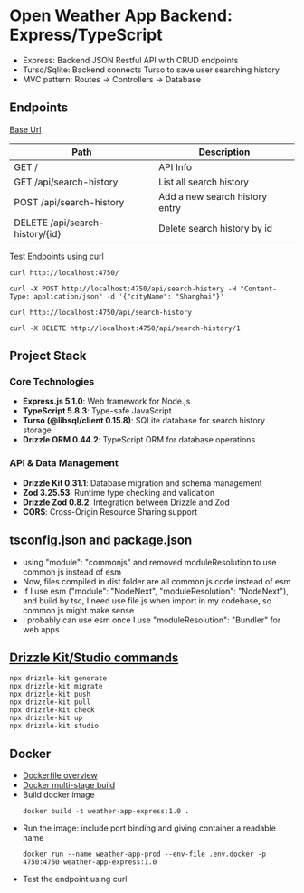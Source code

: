 # Open Weather App Backend: Express/TypeScript

- Express: Backend JSON Restful API with CRUD endpoints
- Turso/Sqlite: Backend connects Turso to save user searching history
- MVC pattern: Routes → Controllers → Database

## Endpoints

[Base Url]()

| Path                            | Description                    |
| ------------------------------- | ------------------------------ |
| GET /                           | API Info                       |
| GET /api/search-history         | List all search history        |
| POST /api/search-history        | Add a new search history entry |
| DELETE /api/search-history/{id} | Delete search history by id    |

Test Endpoints using curl

```
curl http://localhost:4750/
```

```
curl -X POST http://localhost:4750/api/search-history -H "Content-Type: application/json" -d '{"cityName": "Shanghai"}'
```

```
curl http://localhost:4750/api/search-history
```

```
curl -X DELETE http://localhost:4750/api/search-history/1
```

## Project Stack

### Core Technologies

- **Express.js 5.1.0**: Web framework for Node.js
- **TypeScript 5.8.3**: Type-safe JavaScript
- **Turso (@libsql/client 0.15.8)**: SQLite database for search history storage
- **Drizzle ORM 0.44.2**: TypeScript ORM for database operations

### API & Data Management

- **Drizzle Kit 0.31.1**: Database migration and schema management
- **Zod 3.25.53**: Runtime type checking and validation
- **Drizzle Zod 0.8.2**: Integration between Drizzle and Zod
- **CORS**: Cross-Origin Resource Sharing support

## tsconfig.json and package.json

- using "module": "commonjs" and removed moduleResolution to use common js instead of esm
- Now, files compiled in dist folder are all common js code instead of esm
- If I use esm ("module": "NodeNext", "moduleResolution": "NodeNext"), and build by tsc, I need use file.js when import in my codebase, so common js might make sense
- I probably can use esm once I use "moduleResolution": "Bundler" for web apps

## [Drizzle Kit/Studio commands](https://orm.drizzle.team/docs/kit-overview)

```
npx drizzle-kit generate
npx drizzle-kit migrate
npx drizzle-kit push
npx drizzle-kit pull
npx drizzle-kit check
npx drizzle-kit up
npx drizzle-kit studio
```

## Docker

- [Dockerfile overview](https://docs.docker.com/build/concepts/dockerfile/?_gl=1*1vydeqr*_gcl_au*MjA2NDMwNzAwNy4xNzUwNTM0Nzk4*_ga*MTAzMjc0NTU2NC4xNzQ5NjUwMjEy*_ga_XJWPQMJYHQ*czE3NTA1MzQ3OTgkbzMkZzEkdDE3NTA1MzQ3OTgkajYwJGwwJGgw)
- [Docker multi-stage build](https://docs.docker.com/develop/develop-images/multistage-build/)
- Build docker image
  ```
  docker build -t weather-app-express:1.0 .
  ```
- Run the image: include port binding and giving container a readable name
  ```
  docker run --name weather-app-prod --env-file .env.docker -p 4750:4750 weather-app-express:1.0
  ```
- Test the endpoint using curl
